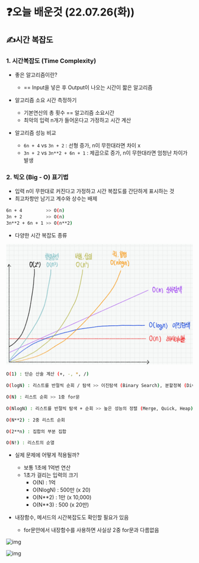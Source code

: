 # ❓오늘 배운것 (22.07.26(화)) 



## ✍️시간 복잡도



### 1. 시간복잡도 (Time Complexity)

- 좋은 알고리즘이란? 
  - == Input을 넣은 후 Output이 나오는 시간이 짧은 알고리즘

- 알고리즘 소요 시간 측정하기
  - 기본연산의 총 횟수 == 알고리즘 소요시간
  - 최악의 입력 n개가 들어온다고 가정하고 시간 계산

- 알고리즘 성능 비교
  - `6n + 4` vs `3n + 2`  : 선형 증가, n이 무한대라면 차이 x
  - `3n + 2` vs `3n**2 + 6n + 1` : 제곱으로 증가, n이 무한대라면 엄청난 차이가 발생



### 2. 빅오 (Big - O) 표기법

- 입력 n이 무한대로 커진다고 가정하고 시간 복잡도를 간단하게 표시하는 것
- 최고차항만 남기고 계수와 상수는 배제

```bash
6n + 4 	       >> O(n)
3n + 2 	       >> O(n)
3n**2 + 6n + 1 >> O(n**2)
```

- 다양한 시간 복잡도 종류

![시간복잡도](TIL_220726.assets/시간복잡도.jpg)

```bash
O(1) : 단순 산술 계산 (+, -, *, /)
```

```bash
O(logN) : 리스트를 반절씩 순회 / 탐색 >> 이진탐색 (Binary Search), 분할정복 (Divide & Conquer)
```

```bash
O(N) : 리스트 순회 >> 1중 for문
```

```bash
O(NlogN) : 리스트를 반절씩 탐색 + 순회 >> 높은 성능의 정렬 (Merge, Quick, Heap)
```

```bash
O(N**2) : 2중 리스트 순회
```

```bash
O(2**n) : 집합의 부분 집합
```

```bash
O(N!) : 리스트의 순열
```

- 실제 문제에 어떻게 적용될까?
  - 보통 1초에 1억번 연산
  - 1초가 걸리는 입력의 크기
    - O(N) : 1억 
    - O(NlogN) : 500만 (x 20)
    - O(N**2) : 1만 (x 10,000)
    - O(N**3) : 500 (x 20만)



- 내장함수, 메서드의 시간복잡도도 확인할 필요가 있음
  - for문안에서 내장함수를 사용하면 사실상 2중 for문과 다름없음

![img](https://velog.velcdn.com/images%2Fhojin11choi%2Fpost%2F2b05958d-4c33-44c8-9bac-c3ac1bb4756f%2Fimage.png)

![img](https://velog.velcdn.com/images%2Fhojin11choi%2Fpost%2Fd92d06e0-1686-439a-a73e-00b8a6a3f1ee%2Fimage.png)
